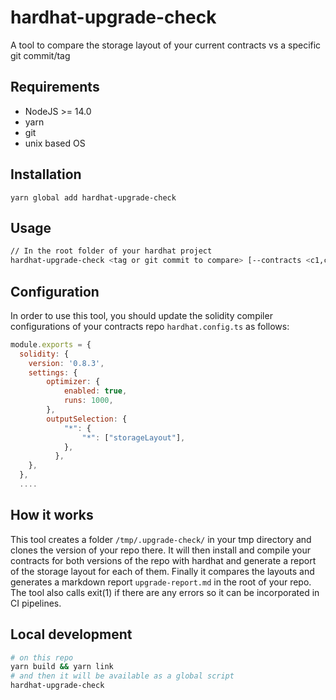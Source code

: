 # hardhat-upgrade-check
A tool to compare the storage layout of your current contracts vs a specific git commit/tag

## Requirements
- NodeJS >= 14.0
- yarn
- git
- unix based OS

## Installation
```
yarn global add hardhat-upgrade-check
```

## Usage

```sh
// In the root folder of your hardhat project
hardhat-upgrade-check <tag or git commit to compare> [--contracts <c1,c2,c3>]
```

## Configuration

In order to use this tool, you should update the solidity compiler configurations of your contracts repo `hardhat.config.ts` as follows:

```javascript
module.exports = {
  solidity: {
    version: '0.8.3',
    settings: {
        optimizer: {
            enabled: true,
            runs: 1000,
        },
        outputSelection: {
            "*": {
                "*": ["storageLayout"],
            },
          },
    },
  },
  ....
```

## How it works

This tool creates a folder `/tmp/.upgrade-check/` in your tmp directory and clones the version of your repo there.
It will then install and compile your contracts for both versions of the repo with hardhat and generate a report of
the storage layout for each of them. Finally it compares the layouts and generates a markdown report `upgrade-report.md`
in the root of your repo. The tool also calls exit(1) if there are any errors so it can be incorporated in CI pipelines.

## Local development

```bash
# on this repo
yarn build && yarn link
# and then it will be available as a global script
hardhat-upgrade-check
```
